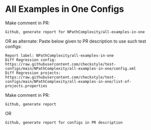 # All Examples in One Configs
Make comment in PR:
```
Github, generate report for NPathComplexity/all-examples-in-one
```
OR as alternate:
Paste below given to PR description to use such test configs:
```
Report label: NPathComplexity/all-examples-in-one
Diff Regression config: https://raw.githubusercontent.com/checkstyle/test-configs/main/NPathComplexity/all-examples-in-one/config.xml
Diff Regression projects: https://raw.githubusercontent.com/checkstyle/test-configs/main/NPathComplexity/all-examples-in-one/list-of-projects.properties
```
Make comment in PR:
```
Github, generate report
```
OR
```
Github, generate report for configs in PR description
```
